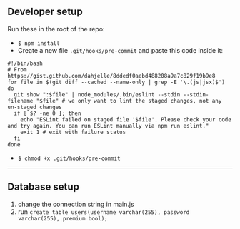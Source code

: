 ## Developer setup

Run these in the root of the repo:
* `$ npm install`
* Create a new file `.git/hooks/pre-commit` and paste this code inside it:
```
#!/bin/bash
# From https://gist.github.com/dahjelle/8ddedf0aebd488208a9a7c829f19b9e8
for file in $(git diff --cached --name-only | grep -E '\.(js|jsx)$')
do
  git show ":$file" | node_modules/.bin/eslint --stdin --stdin-filename "$file" # we only want to lint the staged changes, not any un-staged changes
  if [ $? -ne 0 ]; then
    echo "ESLint failed on staged file '$file'. Please check your code and try again. You can run ESLint manually via npm run eslint."
    exit 1 # exit with failure status
  fi
done
```

* `$ chmod +x .git/hooks/pre-commit`

---

## Database setup

1. change the connection string in main.js
2. run `create table users(username varchar(255), password varchar(255), premium bool);`

